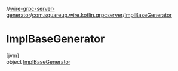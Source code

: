 //[wire-grpc-server-generator](../../../index.md)/[com.squareup.wire.kotlin.grpcserver](../index.md)/[ImplBaseGenerator](index.md)

# ImplBaseGenerator

[jvm]\
object [ImplBaseGenerator](index.md)
